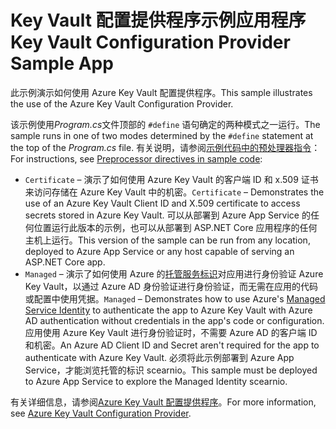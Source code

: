 # <a name="key-vault-configuration-provider-sample-app"></a><span data-ttu-id="29476-101">Key Vault 配置提供程序示例应用程序</span><span class="sxs-lookup"><span data-stu-id="29476-101">Key Vault Configuration Provider Sample App</span></span>

<span data-ttu-id="29476-102">此示例演示如何使用 Azure Key Vault 配置提供程序。</span><span class="sxs-lookup"><span data-stu-id="29476-102">This sample illustrates the use of the Azure Key Vault Configuration Provider.</span></span>

<span data-ttu-id="29476-103">该示例使用*Program.cs*文件顶部的 `#define` 语句确定的两种模式之一运行。</span><span class="sxs-lookup"><span data-stu-id="29476-103">The sample runs in one of two modes determined by the `#define` statement at the top of the *Program.cs* file.</span></span> <span data-ttu-id="29476-104">有关说明，请参阅[示例代码中的预处理器指令](https://docs.microsoft.com/aspnet/core#preprocessor-directives-in-sample-code)：</span><span class="sxs-lookup"><span data-stu-id="29476-104">For instructions, see [Preprocessor directives in sample code](https://docs.microsoft.com/aspnet/core#preprocessor-directives-in-sample-code):</span></span>

* <span data-ttu-id="29476-105">`Certificate` &ndash; 演示了如何使用 Azure Key Vault 的客户端 ID 和 x.509 证书来访问存储在 Azure Key Vault 中的机密。</span><span class="sxs-lookup"><span data-stu-id="29476-105">`Certificate` &ndash; Demonstrates the use of an Azure Key Vault Client ID and X.509 certificate to access secrets stored in Azure Key Vault.</span></span> <span data-ttu-id="29476-106">可以从部署到 Azure App Service 的任何位置运行此版本的示例，也可以从部署到 ASP.NET Core 应用程序的任何主机上运行。</span><span class="sxs-lookup"><span data-stu-id="29476-106">This version of the sample can be run from any location, deployed to Azure App Service or any host capable of serving an ASP.NET Core app.</span></span>
* <span data-ttu-id="29476-107">`Managed` &ndash; 演示了如何使用 Azure 的[托管服务标识](https://docs.microsoft.com/azure/active-directory/managed-identities-azure-resources/overview)对应用进行身份验证 Azure Key Vault，以通过 Azure AD 身份验证进行身份验证，而无需在应用的代码或配置中使用凭据。</span><span class="sxs-lookup"><span data-stu-id="29476-107">`Managed` &ndash; Demonstrates how to use Azure's [Managed Service Identity](https://docs.microsoft.com/azure/active-directory/managed-identities-azure-resources/overview) to authenticate the app to Azure Key Vault with Azure AD authentication without credentials in the app's code or configuration.</span></span> <span data-ttu-id="29476-108">应用使用 Azure Key Vault 进行身份验证时，不需要 Azure AD 的客户端 ID 和机密。</span><span class="sxs-lookup"><span data-stu-id="29476-108">An Azure AD Client ID and Secret aren't required for the app to authenticate with Azure Key Vault.</span></span> <span data-ttu-id="29476-109">必须将此示例部署到 Azure App Service，才能浏览托管的标识 scearnio。</span><span class="sxs-lookup"><span data-stu-id="29476-109">This sample must be deployed to Azure App Service to explore the Managed Identity scearnio.</span></span>

<span data-ttu-id="29476-110">有关详细信息，请参阅[Azure Key Vault 配置提供程序](https://docs.microsoft.com/aspnet/core/security/key-vault-configuration)。</span><span class="sxs-lookup"><span data-stu-id="29476-110">For more information, see [Azure Key Vault Configuration Provider](https://docs.microsoft.com/aspnet/core/security/key-vault-configuration).</span></span>
